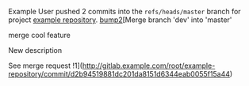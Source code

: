 Example User pushed 2 commits into the `refs/heads/master` branch for project [example repository](http://gitlab.example.com/root/example-repository).
[bump2](http://gitlab.example.com/root/example-repository/commit/c5ccce8cd46a277dd0723ad5954f44a562c5c67e)[Merge branch 'dev' into 'master'

merge cool feature

New description

See merge request !1](http://gitlab.example.com/root/example-repository/commit/d2b94519881dc201da8151d6344eab0055f15a44)